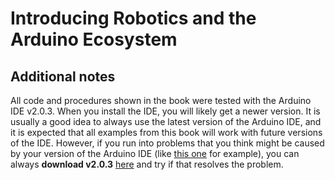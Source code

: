 # Introducing Robotics and the Arduino Ecosystem

## Additional notes

All code and procedures shown in the book were tested with the Arduino IDE v2.0.3.
When you install the IDE, you will likely get a newer version.
It is usually a good idea to always use the latest version of the Arduino IDE, 
and it is expected that all examples from this book will work with future versions of the IDE.
However, if you run into problems that you think might be caused by your version of the Arduino IDE (like [this one](https://github.com/arduino/arduino-ide/issues/1926) for example),
you can always **download v2.0.3** [here](https://github.com/arduino/arduino-ide/releases/tag/2.0.3) and try if that resolves the problem.

